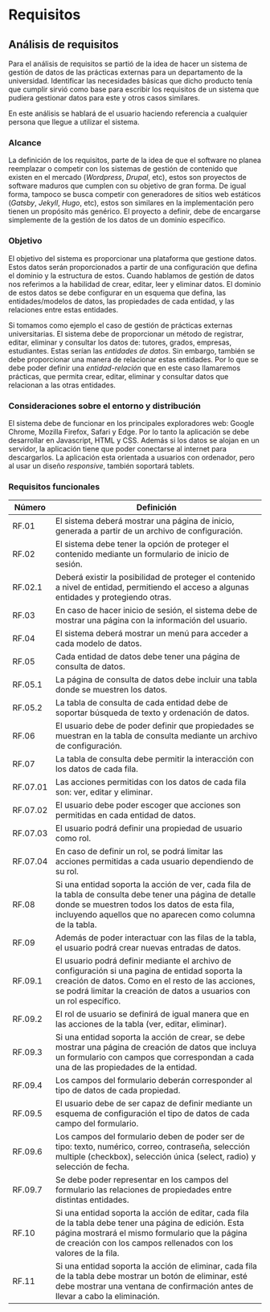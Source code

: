 # Requisitos

## Análisis de requisitos
Para el análisis de requisitos se partió de la idea de hacer un sistema de gestión de datos de las prácticas externas para un departamento de la universidad. Identificar las necesidades básicas que dicho producto tenía que cumplir sirvió como base para escribir los requisitos de un sistema que pudiera gestionar datos para este y otros casos similares.

En este análisis se hablará de el usuario haciendo referencia a cualquier persona que llegue a utilizar el sistema.

### Alcance
La definición de los requisitos, parte de la idea de que el software no planea reemplazar o competir con los sistemas de gestión de contenido que existen en el mercado (_Wordpress_, _Drupal_, etc), estos son proyectos de software maduros que cumplen con su objetivo de gran forma. De igual forma, tampoco se busca competir con generadores de sitios web estáticos (_Gatsby_, _Jekyll_, _Hugo_, etc), estos son similares en la implementación pero tienen un propósito más genérico.
El proyecto a definir, debe de encargarse simplemente de la gestión de los datos de un dominio específico.

### Objetivo
 El objetivo del sistema es proporcionar una plataforma que gestione datos. Estos datos serán proporcionados a partir de una configuración que defina el dominio y la estructura de estos.
 Cuando hablamos de gestión de datos nos referimos a la habilidad de crear, editar, leer y eliminar datos. El dominio de estos datos se debe configurar en un esquema que defina, las entidades/modelos de datos, las propiedades de cada entidad, y las relaciones entre estas entidades.
 
Si tomamos como ejemplo el caso de gestión de prácticas externas universitarias. El sistema debe de proporcionar un método de registrar, editar, eliminar y consultar los datos de: tutores, grados, empresas, estudiantes. Estas serían las _entidades de datos_.
Sin embargo, también se debe proporcionar una manera de relacionar estas entidades. Por lo que se debe poder definir una _entidad-relación_ que en este caso llamaremos prácticas, que permita crear, editar, eliminar y consultar datos que relacionan a las otras entidades.

### Consideraciones sobre el entorno y distribución
El sistema debe de funcionar en los principales exploradores web: Google Chrome, Mozilla Firefox, Safari y Edge. Por lo tanto la aplicación se debe desarrollar en Javascript, HTML y CSS. Además si los datos se alojan en un servidor, la aplicación tiene que poder conectarse al internet para descargarlos.
La aplicación esta orientada a usuarios con ordenador, pero al usar un diseño _responsive_, también soportará tablets.

### Requisitos funcionales

| Número   | Definición                                                                                                                                                                                                                    |
| -------- | ------------------------------------------------------------------------------------------------------------------------------------------------------------------------------------------------------------------------------|
| RF.01    | El sistema deberá mostrar una página de inicio, generada a partir de un archivo de configuración.                                                                                                                             |
| RF.02    | El sistema debe tener la opción de proteger el contenido mediante un formulario de inicio de sesión.                                                                                                                          |
| RF.02.1  | Deberá existir la posibilidad de proteger el contenido a nivel de entidad, permitiendo el acceso a algunas entidades y protegiendo otras.                                                                                     |
| RF.03    | En caso de hacer inicio de sesión, el sistema debe de mostrar una página con la información del usuario.                                                                                                                      |
| RF.04    | El sistema deberá mostrar un menú para acceder a cada modelo de datos.                                                                                                                                                        |
| RF.05    | Cada entidad de datos debe tener una página de consulta de datos.                                                                                                                                                             |
| RF.05.1  | La página de consulta de datos debe incluir una tabla donde se muestren los datos.                                                                                                                                            |
| RF.05.2  | La tabla de consulta de cada entidad debe de soportar búsqueda de texto y ordenación de datos.                                                                                                                                |
| RF.06    | El usuario debe de poder definir que propiedades se muestran en la tabla de consulta mediante un archivo de configuración.                                                                                                    |
| RF.07    | La tabla de consulta debe permitir la interacción con los datos de cada fila.                                                                                                                                                 |
| RF.07.01 | Las acciones permitidas con los datos de cada fila son: ver, editar y eliminar.                                                                                                                                               |
| RF.07.02 | El usuario debe poder escoger que acciones son permitidas en cada entidad de datos.                                                                                                                                           |
| RF.07.03 | El usuario podrá definir una propiedad de usuario como rol.                                                                                                                                                                   |
| RF.07.04 | En caso de definir un rol, se podrá limitar las acciones permitidas a cada usuario dependiendo de su rol.                                                                                                                     |
| RF.08    | Si una entidad soporta la acción de ver, cada fila de la tabla de consulta debe tener una página de detalle donde se muestren todos los datos de esta fila, incluyendo aquellos que no aparecen como columna de la tabla.     |
| RF.09    | Además de poder interactuar con las filas de la tabla, el usuario podrá crear nuevas entradas de datos.                                                                                                                       |
| RF.09.1  | El usuario podrá definir mediante el archivo de configuración si una pagina de entidad soporta la creación de datos. Como en el resto de las acciones, se podrá limitar la creación de datos a usuarios con un rol específico.|
| RF.09.2  | El rol de usuario se definirá de igual manera que en las acciones de la tabla (ver, editar, eliminar).                                                                                                                        |
| RF.09.3  | Si una entidad soporta la acción de crear, se debe mostrar una página de creación de datos que incluya un formulario con campos que correspondan a cada una de las propiedades de la entidad.                                 |
| RF.09.4  | Los campos del formulario deberán corresponder al tipo de datos de cada propiedad.                                                                                                                                            |
| RF.09.5  | El usuario debe de ser capaz de definir mediante un esquema de configuración el tipo de datos de cada campo del formulario.                                                                                                   |
| RF.09.6  | Los campos del formulario deben de poder ser de tipo: texto, numérico, correo, contraseña, selección multiple (checkbox), selección única (select, radio) y selección de fecha.                                               |
| RF.09.7  | Se debe poder representar en los campos del formulario las relaciones de propiedades entre distintas entidades.                                                                                                               |
| RF.10    | Si una entidad soporta la acción de editar, cada fila de la tabla debe tener una página de edición. Esta página mostrará el mismo formulario que la página de creación con los campos rellenados con los valores de la fila.  |
| RF.11    | Si una entidad soporta la acción de eliminar, cada fila de la tabla debe mostrar un botón de eliminar, esté debe mostrar una ventana de confirmación antes de llevar a cabo la eliminación.                                   |